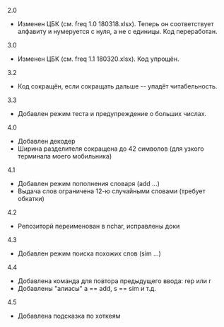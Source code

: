 2.0
* Изменен ЦБК (см. freq 1.0 180318.xlsx). Теперь он соответствует алфавиту и нумеруется с нуля, а не с единицы. Код переработан.

3.0
* Изменен ЦБК (см. freq 1.1 180320.xlsx). Код упрощён.

3.2
* Код сокращён, если сокращать дальше -- упадёт читабельность.

3.3
* Добавлен режим теста и предупреждение о больших числах.

4.0
* Добавлен декодер
* Ширина разделителя сокращена до 42 символов (для узкого терминала моего мобильника)

4.1
* Добавлен режим пополнения словаря (add ...)
* Выдача слов ограничена 12-ю случайными словами (требует обкатки)

4.2
* Репозиторй переименован в nchar, исправлены доки

4.3
* Добавлен режим поиска похожих слов (sim ...)

4.4
* Добавлена команда для повтора предыдущего ввода: rep или r
* Добавлены "алиасы" a == add, s == sim и т.д.

4.5
* Добавлена подсказка по хоткеям
